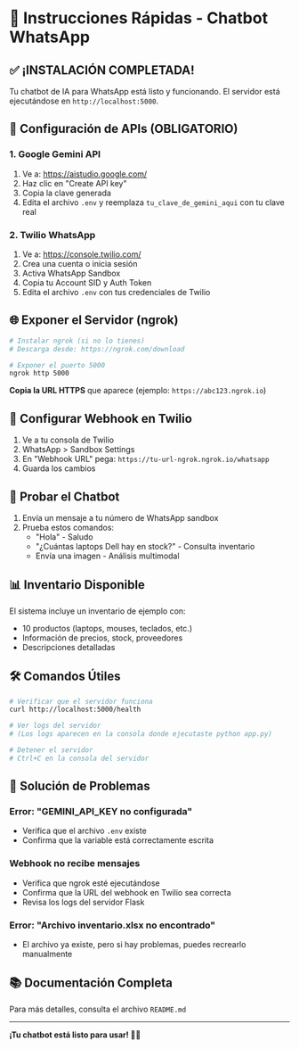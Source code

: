 # 🚀 Instrucciones Rápidas - Chatbot WhatsApp

## ✅ **¡INSTALACIÓN COMPLETADA!**

Tu chatbot de IA para WhatsApp está listo y funcionando. El servidor está ejecutándose en `http://localhost:5000`.

## 🔑 **Configuración de APIs (OBLIGATORIO)**

### 1. Google Gemini API
1. Ve a: https://aistudio.google.com/
2. Haz clic en "Create API key"
3. Copia la clave generada
4. Edita el archivo `.env` y reemplaza `tu_clave_de_gemini_aqui` con tu clave real

### 2. Twilio WhatsApp
1. Ve a: https://console.twilio.com/
2. Crea una cuenta o inicia sesión
3. Activa WhatsApp Sandbox
4. Copia tu Account SID y Auth Token
5. Edita el archivo `.env` con tus credenciales de Twilio

## 🌐 **Exponer el Servidor (ngrok)**

```bash
# Instalar ngrok (si no lo tienes)
# Descarga desde: https://ngrok.com/download

# Exponer el puerto 5000
ngrok http 5000
```

**Copia la URL HTTPS** que aparece (ejemplo: `https://abc123.ngrok.io`)

## 📱 **Configurar Webhook en Twilio**

1. Ve a tu consola de Twilio
2. WhatsApp > Sandbox Settings
3. En "Webhook URL" pega: `https://tu-url-ngrok.ngrok.io/whatsapp`
4. Guarda los cambios

## 💬 **Probar el Chatbot**

1. Envía un mensaje a tu número de WhatsApp sandbox
2. Prueba estos comandos:
   - "Hola" - Saludo
   - "¿Cuántas laptops Dell hay en stock?" - Consulta inventario
   - Envía una imagen - Análisis multimodal

## 📊 **Inventario Disponible**

El sistema incluye un inventario de ejemplo con:
- 10 productos (laptops, mouses, teclados, etc.)
- Información de precios, stock, proveedores
- Descripciones detalladas

## 🛠️ **Comandos Útiles**

```bash
# Verificar que el servidor funciona
curl http://localhost:5000/health

# Ver logs del servidor
# (Los logs aparecen en la consola donde ejecutaste python app.py)

# Detener el servidor
# Ctrl+C en la consola del servidor
```

## 🐛 **Solución de Problemas**

### Error: "GEMINI_API_KEY no configurada"
- Verifica que el archivo `.env` existe
- Confirma que la variable está correctamente escrita

### Webhook no recibe mensajes
- Verifica que ngrok esté ejecutándose
- Confirma que la URL del webhook en Twilio sea correcta
- Revisa los logs del servidor Flask

### Error: "Archivo inventario.xlsx no encontrado"
- El archivo ya existe, pero si hay problemas, puedes recrearlo manualmente

## 📚 **Documentación Completa**

Para más detalles, consulta el archivo `README.md`

---

**¡Tu chatbot está listo para usar! 🤖✨**


